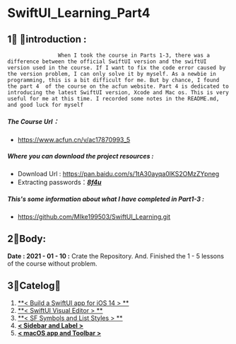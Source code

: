 # SwiftUI_Learning_Part4
## 1⃣️ ：introduction :
 	 				When I took the course in Parts 1-3, there was a difference between the official SwiftUI version and the swiftUI version used in the course. If I want to fix the code error caused by the version problem, I can only solve it by myself. As a newbie in programming, this is a bit difficult for me. But by chance, I found the part 4  of the course on the acfun website. Part 4 is dedicated to introducing the latest SwiftUI version, Xcode and Mac os. This is very useful for me at this time. I recorded some notes in the README.md, and good luck for myself

#####  The Course Url：
- https://www.acfun.cn/v/ac17870993_5

#####  Where you can download the  project resources : 
- Download Url :  https://pan.baidu.com/s/1tA30ayqa0lKS2OMzZYpneg
- Extracting passwords：<u>***8f4u***</u>

#####  This's  some information about what I have completed in Part1-3 : 
- https://github.com/MIke199503/SwiftUI_Learning.git



## 2⃣️Body:

**Date : 2021 - 01 - 10 :** 
			Crate the Repository. And. Finished the 1 - 5  lessons of the course without problem.



## 3⃣️Catelog：
1. [<u>**< Build a SwiftUI app for iOS 14 >  **</u>](https://www.acfun.cn/v/ac17870993_1)
2. [<u>**< SwiftUI Visual Editor >  **</u>](https://www.acfun.cn/v/ac17870993_2)
3. [<u>**< SF Symbols and List Styles >  **</u>](https://www.acfun.cn/v/ac17870993_3)
4. [<u>**< Sidebar and Label >**</u>](https://www.acfun.cn/v/ac17870993_4)
5. [<u>**< macOS app and Toolbar >**</u>](https://www.acfun.cn/v/ac17870993_5)

